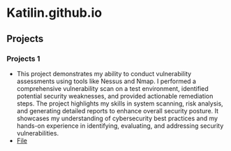 # Katilin.github.io
## Projects
### Projects 1
- This project demonstrates my ability to conduct vulnerability assessments using tools like Nessus and Nmap. I performed a comprehensive vulnerability scan on a test environment, identified potential security weaknesses, and provided actionable remediation steps. The project highlights my skills in system scanning, risk analysis, and generating detailed reports to enhance overall security posture. It showcases my understanding of cybersecurity best practices and my hands-on experience in identifying, evaluating, and addressing security vulnerabilities.
- [File](https://tinyurl.com/Vulnerability-Scan-Project)
